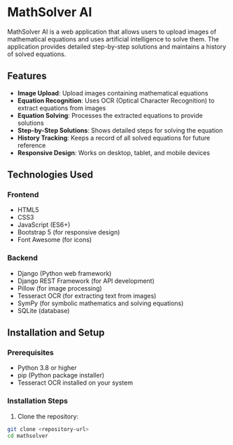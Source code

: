 # MathSolver AI

MathSolver AI is a web application that allows users to upload images of mathematical equations and uses artificial intelligence to solve them. The application provides detailed step-by-step solutions and maintains a history of solved equations.

## Features

- **Image Upload**: Upload images containing mathematical equations
- **Equation Recognition**: Uses OCR (Optical Character Recognition) to extract equations from images
- **Equation Solving**: Processes the extracted equations to provide solutions
- **Step-by-Step Solutions**: Shows detailed steps for solving the equation
- **History Tracking**: Keeps a record of all solved equations for future reference
- **Responsive Design**: Works on desktop, tablet, and mobile devices

## Technologies Used

### Frontend
- HTML5
- CSS3
- JavaScript (ES6+)
- Bootstrap 5 (for responsive design)
- Font Awesome (for icons)

### Backend
- Django (Python web framework)
- Django REST Framework (for API development)
- Pillow (for image processing)
- Tesseract OCR (for extracting text from images)
- SymPy (for symbolic mathematics and solving equations)
- SQLite (database)

## Installation and Setup

### Prerequisites
- Python 3.8 or higher
- pip (Python package installer)
- Tesseract OCR installed on your system

### Installation Steps

1. Clone the repository:
```bash
git clone <repository-url>
cd mathsolver
